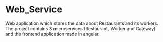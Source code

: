 # Web_Service
Web application which stores the data about Restaurants and its workers. 
The project contains 3 microservices (Restaurant, Worker and Gateway) and the frontend application made in angular.
